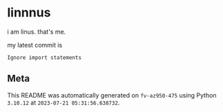 # linnnus

i am linus. that's me.

my latest commit is

```
Ignore import statements
```

## Meta

This README was automatically generated on `fv-az950-475` using Python
`3.10.12` at `2023-07-21 05:31:56.638732`.
